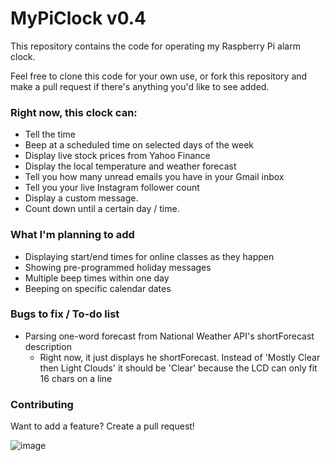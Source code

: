 # MyPiClock v0.4
This repository contains the code for operating my Raspberry Pi alarm clock.

Feel free to clone this code for your own use, or fork this repository and make a pull request if there's anything you'd like to see added.

### Right now, this clock can:
- Tell the time
- Beep at a scheduled time on selected days of the week
- Display live stock prices from Yahoo Finance
- Display the local temperature and weather forecast 
- Tell you how many unread emails you have in your Gmail inbox
- Tell you your live Instagram follower count
- Display a custom message.
- Count down until a certain day / time.

### What I'm planning to add
- Displaying start/end times for online classes as they happen
- Showing pre-programmed holiday messages
- Multiple beep times within one day
- Beeping on specific calendar dates


### Bugs to fix / To-do list
- Parsing one-word forecast from National Weather API's shortForecast description
  - Right now, it just displays he shortForecast. Instead of 'Mostly Clear then Light Clouds' it should be 'Clear' because the LCD can only fit 16 chars on a line

### Contributing
Want to add a feature? Create a pull request!

![image](https://i.imgur.com/pVmyJt6.png)
